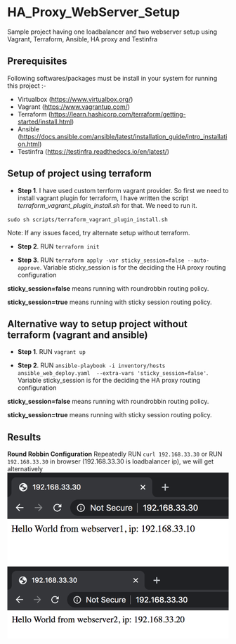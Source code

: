 # HA_Proxy_WebServer_Setup
Sample project having one loadbalancer and two webserver setup using Vagrant, Terraform, Ansible, HA proxy and Testinfra

## Prerequisites

Following softwares/packages must be install in your system for running this project :-

- Virtualbox (https://www.virtualbox.org/)
- Vagrant (https://www.vagrantup.com/)
- Terraform (https://learn.hashicorp.com/terraform/getting-started/install.html)
- Ansible (https://docs.ansible.com/ansible/latest/installation_guide/intro_installation.html)
- Testinfra (https://testinfra.readthedocs.io/en/latest/)

## Setup of project using terraform

- **Step 1**. I have used custom terrform vagrant provider. So first we need to install vagrant plugin for terraform, I have written the script *terraform_vagrant_plugin_install.sh* for that. We need to run it.

`sudo sh scripts/terraform_vagrant_plugin_install.sh`

Note: If any issues faced, try alternate setup without terraform. 

- **Step 2**. RUN `terraform init`

- **Step 3**. RUN `terraform apply -var sticky_session=false --auto-approve`. Variable sticky_session is for the deciding the HA proxy routing configuration

**sticky_session=false** means running with roundrobbin routing policy.

**sticky_session=true** means running with sticky session routing policy.

## Alternative way to setup project without terraform (vagrant and ansible)

- **Step 1**. RUN `vagrant up`

- **Step 2**. RUN `ansible-playbook -i inventory/hosts ansible_web_deploy.yaml  --extra-vars 'sticky_session=false'`. Variable sticky_session is for the deciding the HA proxy routing configuration

**sticky_session=false** means running with roundrobbin routing policy.

**sticky_session=true** means running with sticky session routing policy.

## Results

**Round Robbin Configuration**
Repeatedly RUN `curl 192.168.33.30` or RUN `192.168.33.30` in browser (192.168.33.30 is loadbalancer ip), we will get alternatively
![snapshot 1](https://github.com/Nogutsune/HA_Proxy_WebServer_Setup/blob/master/Screenshots/ScreenShot1.png)  
![snapshot 2](https://github.com/Nogutsune/HA_Proxy_WebServer_Setup/blob/master/Screenshots/ScreenShot2.png) 
